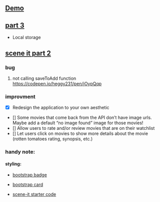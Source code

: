 ## [Demo](https://heggy231.github.io/scene-it-starter/)

## [part 3](https://www.notion.so/samuraijane/SceneIt-Part-3-5bee84e5a0fe4d218f0f4ed12b2dff7c)
- Local storage

## [scene it part 2](https://www.notion.so/samuraijane/15-38393232e23e4ab890d3f978902fd146)

### bug
1. not calling saveToAdd function
https://codepen.io/heggy231/pen/jOypQqp

### improvment
- [x] Redesign the application to your own aesthetic
- [] Some movies that come back from the API don’t have image urls. Maybe add a default “no image found” image for those movies!
- [] Allow users to rate and/or review movies that are on their watchlist
- [] Let users click on movies to show more details about the movie (rotten tomatoes rating, synopsis, etc.)

### handy note:
#### styling:
* [bootstrap badge](https://getbootstrap.com/docs/4.1/components/badge/)
* [bootstrap card](https://getbootstrap.com/docs/4.3/components/card/)

* [scene-it starter code](https://github.com/adamszaruga/scene-it-starter)



